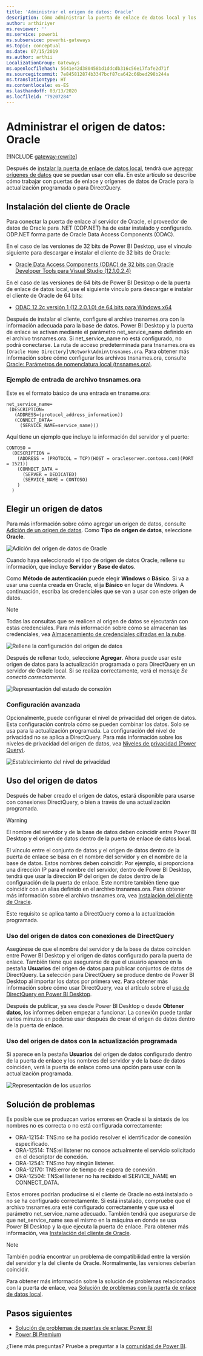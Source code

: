 ```yaml
---
title: 'Administrar el origen de datos: Oracle'
description: Cómo administrar la puerta de enlace de datos local y los orígenes de datos que pertenecen a esa puerta de enlace.
author: arthiriyer
ms.reviewer: ''
ms.service: powerbi
ms.subservice: powerbi-gateways
ms.topic: conceptual
ms.date: 07/15/2019
ms.author: arthii
LocalizationGroup: Gateways
ms.openlocfilehash: 5641e42d380458bd1ddcdb316c56e17fafe2d71f
ms.sourcegitcommit: 7e845812874b3347bcf87ca642c66bed298b244a
ms.translationtype: HT
ms.contentlocale: es-ES
ms.lasthandoff: 03/13/2020
ms.locfileid: "79207284"
---
```

# <a name="manage-your-data-source---oracle"></a>Administrar el origen de datos: Oracle

[!INCLUDE [gateway-rewrite](includes/gateway-rewrite.md)]

Después de [instalar la puerta de enlace de datos local](/data-integration/gateway/service-gateway-install), tendrá que [agregar orígenes de datos](service-gateway-data-sources.md#add-a-data-source) que se puedan usar con ella. En este artículo se describe cómo trabajar con puertas de enlace y orígenes de datos de Oracle para la actualización programada o para DirectQuery.

## <a name="install-the-oracle-client"></a>Instalación del cliente de Oracle

Para conectar la puerta de enlace al servidor de Oracle, el proveedor de datos de Oracle para .NET (ODP.NET) ha de estar instalado y configurado. ODP.NET forma parte de Oracle Data Access Components (ODAC).

En el caso de las versiones de 32 bits de Power BI Desktop, use el vínculo siguiente para descargar e instalar el cliente de 32 bits de Oracle:

* [Oracle Data Access Components (ODAC) de 32 bits con Oracle Developer Tools para Visual Studio (12.1.0.2.4)](https://www.oracle.com/technetwork/topics/dotnet/utilsoft-086879.html)

En el caso de las versiones de 64 bits de Power BI Desktop o de la puerta de enlace de datos local, use el siguiente vínculo para descargar e instalar el cliente de Oracle de 64 bits:

* [ODAC 12.2c versión 1 (12.2.0.1.0) de 64 bits para Windows x64](https://www.oracle.com/technetwork/database/windows/downloads/index-090165.html)

Después de instalar el cliente, configure el archivo tnsnames.ora con la información adecuada para la base de datos. Power BI Desktop y la puerta de enlace se activan mediante el parámetro net_service_name definido en el archivo tnsnames.ora. Si net_service_name no está configurado, no podrá conectarse. La ruta de acceso predeterminada para tnsnames.ora es `[Oracle Home Directory]\Network\Admin\tnsnames.ora`. Para obtener más información sobre cómo configurar los archivos tnsnames.ora, consulte [Oracle: Parámetros de nomenclatura local (tnsnames.ora)](https://docs.oracle.com/cd/B28359_01/network.111/b28317/tnsnames.htm).

### <a name="example-tnsnamesora-file-entry"></a>Ejemplo de entrada de archivo tnsnames.ora

Este es el formato básico de una entrada en tnsname.ora:

```
net_service_name=
 (DESCRIPTION=
   (ADDRESS=(protocol_address_information))
   (CONNECT_DATA=
     (SERVICE_NAME=service_name)))
```

Aquí tiene un ejemplo que incluye la información del servidor y el puerto:

```
CONTOSO =
  (DESCRIPTION =
    (ADDRESS = (PROTOCOL = TCP)(HOST = oracleserver.contoso.com)(PORT = 1521))
    (CONNECT_DATA =
      (SERVER = DEDICATED)
      (SERVICE_NAME = CONTOSO)
    )
  )
```

## <a name="add-a-data-source"></a>Elegir un origen de datos

Para más información sobre cómo agregar un origen de datos, consulte [Adición de un origen de datos](service-gateway-data-sources.md#add-a-data-source). Como **Tipo de origen de datos**, seleccione **Oracle**.

![Adición del origen de datos de Oracle](media/service-gateway-onprem-manage-oracle/data-source-oracle.png)

Cuando haya seleccionado el tipo de origen de datos Oracle, rellene su información, que incluye **Servidor** y **Base de datos**. 

Como **Método de autenticación** puede elegir **Windows** o **Básico**. Si va a usar una cuenta creada en Oracle, elija **Básico** en lugar de Windows. A continuación, escriba las credenciales que se van a usar con este origen de datos.

> [!NOTE]
> Todas las consultas que se realicen al origen de datos se ejecutarán con estas credenciales. Para más información sobre cómo se almacenan las credenciales, vea [Almacenamiento de credenciales cifradas en la nube](service-gateway-data-sources.md#store-encrypted-credentials-in-the-cloud).

![Rellene la configuración del origen de datos](media/service-gateway-onprem-manage-oracle/data-source-oracle2.png)

Después de rellenar todo, seleccione **Agregar**. Ahora puede usar este origen de datos para la actualización programada o para DirectQuery en un servidor de Oracle local. Si se realiza correctamente, verá el mensaje *Se conectó correctamente*.

![Representación del estado de conexión](media/service-gateway-onprem-manage-oracle/datasourcesettings4.png)

### <a name="advanced-settings"></a>Configuración avanzada

Opcionalmente, puede configurar el nivel de privacidad del origen de datos. Esta configuración controla cómo se pueden combinar los datos. Solo se usa para la actualización programada. La configuración del nivel de privacidad no se aplica a DirectQuery. Para más información sobre los niveles de privacidad del origen de datos, vea [Niveles de privacidad (Power Query)](https://support.office.com/article/Privacy-levels-Power-Query-CC3EDE4D-359E-4B28-BC72-9BEE7900B540).

![Establecimiento del nivel de privacidad](media/service-gateway-onprem-manage-oracle/datasourcesettings9.png)

## <a name="use-the-data-source"></a>Uso del origen de datos

Después de haber creado el origen de datos, estará disponible para usarse con conexiones DirectQuery, o bien a través de una actualización programada.

> [!WARNING]
> El nombre del servidor y de la base de datos deben coincidir entre Power BI Desktop y el origen de datos dentro de la puerta de enlace de datos local.

El vínculo entre el conjunto de datos y el origen de datos dentro de la puerta de enlace se basa en el nombre del servidor y en el nombre de la base de datos. Estos nombres deben coincidir. Por ejemplo, si proporciona una dirección IP para el nombre del servidor, dentro de Power BI Desktop, tendrá que usar la dirección IP del origen de datos dentro de la configuración de la puerta de enlace. Este nombre también tiene que coincidir con un alias definido en el archivo tnsnames.ora. Para obtener más información sobre el archivo tnsnames.ora, vea [Instalación del cliente de Oracle](#install-the-oracle-client).

Este requisito se aplica tanto a DirectQuery como a la actualización programada.

### <a name="use-the-data-source-with-directquery-connections"></a>Uso del origen de datos con conexiones de DirectQuery

Asegúrese de que el nombre del servidor y de la base de datos coinciden entre Power BI Desktop y el origen de datos configurado para la puerta de enlace. También tiene que asegurarse de que el usuario aparece en la pestaña **Usuarios** del origen de datos para publicar conjuntos de datos de DirectQuery. La selección para DirectQuery se produce dentro de Power BI Desktop al importar los datos por primera vez. Para obtener más información sobre cómo usar DirectQuery, vea el artículo sobre el [uso de DirectQuery en Power BI Desktop](desktop-use-directquery.md).

Después de publicar, ya sea desde Power BI Desktop o desde **Obtener datos**, los informes deben empezar a funcionar. La conexión puede tardar varios minutos en poderse usar después de crear el origen de datos dentro de la puerta de enlace.

### <a name="use-the-data-source-with-scheduled-refresh"></a>Uso del origen de datos con la actualización programada

Si aparece en la pestaña **Usuarios** del origen de datos configurado dentro de la puerta de enlace y los nombres del servidor y de la base de datos coinciden, verá la puerta de enlace como una opción para usar con la actualización programada.

![Representación de los usuarios](media/service-gateway-onprem-manage-oracle/powerbi-gateway-enterprise-schedule-refresh.png)

## <a name="troubleshooting"></a>Solución de problemas

Es posible que se produzcan varios errores en Oracle si la sintaxis de los nombres no es correcta o no está configurada correctamente:

* ORA-12154: TNS:no se ha podido resolver el identificador de conexión especificado.
* ORA-12514: TNS:el listener no conoce actualmente el servicio solicitado en el descriptor de conexión.
* ORA-12541: TNS:no hay ningún listener.
* ORA-12170: TNS:error de tiempo de espera de conexión.
* ORA-12504: TNS:el listener no ha recibido el SERVICE_NAME en CONNECT_DATA.

Estos errores podrían producirse si el cliente de Oracle no está instalado o no se ha configurado correctamente. Si está instalado, compruebe que el archivo tnsnames.ora esté configurado correctamente y que usa el parámetro net_service_name adecuado. También tendrá que asegurarse de que net_service_name sea el mismo en la máquina en donde se usa Power BI Desktop y la que ejecuta la puerta de enlace. Para obtener más información, vea [Instalación del cliente de Oracle](#install-the-oracle-client).

> [!NOTE]
> También podría encontrar un problema de compatibilidad entre la versión del servidor y la del cliente de Oracle. Normalmente, las versiones deberían coincidir.

Para obtener más información sobre la solución de problemas relacionados con la puerta de enlace, vea [Solución de problemas con la puerta de enlace de datos local](/data-integration/gateway/service-gateway-tshoot).

## <a name="next-steps"></a>Pasos siguientes

* [Solución de problemas de puertas de enlace: Power BI](service-gateway-onprem-tshoot.md)
* [Power BI Premium](service-premium.md)

¿Tiene más preguntas? Pruebe a preguntar a la [comunidad de Power BI](https://community.powerbi.com/).

